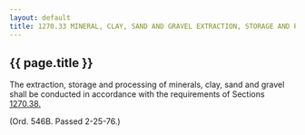 ---
layout: default 
title: 1270.33 MINERAL, CLAY, SAND AND GRAVEL EXTRACTION, STORAGE AND PROCESSING.---

{{ page.title }}
----------------

The extraction, storage and processing of minerals, clay, sand and
gravel shall be conducted in accordance with the requirements of
Sections [1270.38.](5159bb07.html)

(Ord. 546B. Passed 2-25-76.)
